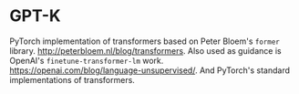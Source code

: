 # GPT-K

PyTorch implementation of transformers based on Peter Bloem's `former` library. http://peterbloem.nl/blog/transformers. Also used as guidance is OpenAI's `finetune-transformer-lm` work. https://openai.com/blog/language-unsupervised/. And PyTorch's standard implementations of transformers.
